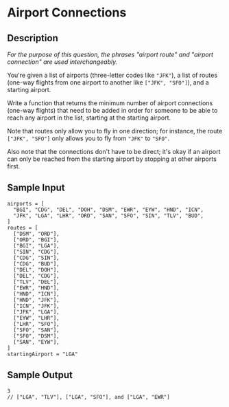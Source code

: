 # Airport Connections

## Description
*For the purpose of this question, the phrases "airport route" and "airport connection" are used interchangeably.*

You're given a list of airports (three-letter codes like `"JFK"`), a list of routes (one-way flights from one airport to another like `["JFK", "SFO"]`), and a starting airport.

Write a function that returns the minimum number of airport connections (one-way flights) that need to be added in order for someone to be able to reach any airport in the list, starting at the starting airport.

Note that routes only allow you to fly in one direction; for instance, the route `["JFK", "SFO"]` only allows you to fly from `"JFK"` to `"SFO"`.

Also note that the connections don't have to be direct; it's okay if an airport can only be reached from the starting airport by stopping at other airports first.

## Sample Input
```
airports = [
  "BGI", "CDG", "DEL", "DOH", "DSM", "EWR", "EYW", "HND", "ICN",
  "JFK", "LGA", "LHR", "ORD", "SAN", "SFO", "SIN", "TLV", "BUD",
]
routes = [
  ["DSM", "ORD"],
  ["ORD", "BGI"],
  ["BGI", "LGA"],
  ["SIN", "CDG"],
  ["CDG", "SIN"],
  ["CDG", "BUD"],
  ["DEL", "DOH"],
  ["DEL", "CDG"],
  ["TLV", "DEL"],
  ["EWR", "HND"],
  ["HND", "ICN"],
  ["HND", "JFK"],
  ["ICN", "JFK"],
  ["JFK", "LGA"],
  ["EYW", "LHR"],
  ["LHR", "SFO"],
  ["SFO", "SAN"],
  ["SFO", "DSM"],
  ["SAN", "EYW"],
]
startingAirport = "LGA"
```

## Sample Output
```
3
// ["LGA", "TLV"], ["LGA", "SFO"], and ["LGA", "EWR"]
```
